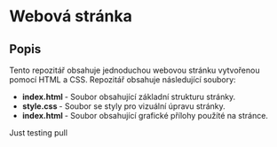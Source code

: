 # Webová stránka

## Popis

Tento repozitář obsahuje jednoduchou webovou stránku vytvořenou pomocí HTML a CSS. Repozitář obsahuje následující soubory:

- <strong> index.html </strong> - Soubor obsahující základní strukturu stránky. 
- <strong> style.css </strong> - Soubor se styly pro vizuální úpravu stránky.
- <strong> index.html </strong> - Soubor obsahující grafické přílohy použíté na stránce.

Just testing pull
